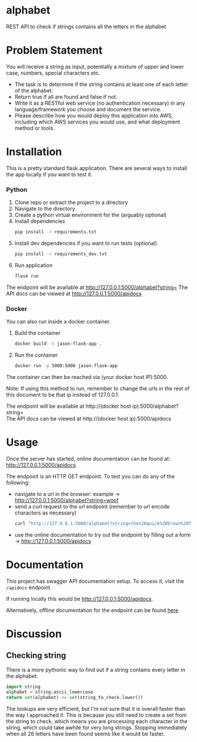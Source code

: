 # alphabet
REST API to check if strings contains all the letters in the alphabet

# Problem Statement

You will receive a string as input, potentially a mixture of upper and lower case, numbers, special characters etc.
* The task is to determine if the string contains at least one of each letter of the alphabet.
* Return true if all are found and false if not. 
* Write it as a RESTful web service (no authentication necessary) in any language/framework you choose and
document the service.
* Please describe how you would deploy this application into AWS, including which AWS services you would use,
and what deployment method or tools.

  
# Installation

This is a pretty standard flask application. 
There are several ways to install the app locally if you want to test it.

### Python

1. Clone repo or extract the project to a directory
1. Navigate to the directory
1. Create a python virtual environment for the (arguably optional)
1. Install dependencies
    ```bash
    pip install -r requirements.txt
    ```
1. Install dev dependencies if you want to run tests (optional)
    ```bash
    pip install -r requirements_dev.txt
    ```
1. Run application
    ```bash
   flask run
   ```

The endpoint will be available at http://127.0.0.1:5000/alphabet?string=<string>
The API docs can be viewed at http://127.0.0.1:5000/apidocs

### Docker

You can also run inside a docker container.

1. Build the container
    ```bash
   docker build -t jason-flask-app .
   ```
1. Run the container
   ```bash
   docker run -p 5000:5000 jason-flask-app
   ```

The container can then be reached via (your docker host IP):5000. 

Note: If using this method to run, remember to change the urls in the rest of this document to be that ip 
instead of 127.0.0.1. 

The endpoint will be available at http://(docker host ip):5000/alphabet?string=<string>  
The API docs can be viewed at http://(docker host ip):5000/apidocs

# Usage

Once the server has started, online documentation can be found at: http://127.0.0.1:5000/apidocs

The endpoint is an HTTP GET endpoint. To test you can do any of the following:
* navigate to a url in the browser: example -> http://127.0.0.1:5000/alphabet?string=woof
* send a curl request to the url endpoint (remember to url encode characters as necessary)
    ```bash
    curl "http://127.0.0.1:5000/alphabet?string=the%20quick%20brown%20fox%20jumps%20over%20the%20lazy%20dog"
    ```
* use the online documentation to try out the endpoint by filling out a form -> http://127.0.0.1:5000/apidocs

# Documentation

This project has swagger API documentation setup. To access it, visit the `/apidocs` endpoint.

If running locally this would be http://127.0.0.1:5000/apidocs.

Alternatively, offline documentation for the endpoint can be found [here](api/docs/alphabet.md)

# Discussion

## Checking string

There is a more pythonic way to find out if a string contains every letter in the alphabet:

```python
import string
alphabet = string.ascii_lowercase
return set(alphabet) <= set(string_to_check.lower())
```

The lookups are very efficient, but I'm not sure that it is overall faster than the way I approached it. This is because
you still need to create a set from the string to check, which means you are processing each character in the string,
which could take awhile for very long strings. Stopping immediately when all 26 letters have been found seems 
like it would be faster.
